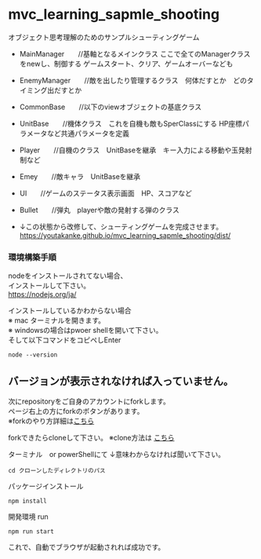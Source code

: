 # mvc_learning_sapmle_shooting
オブジェクト思考理解のためのサンプルシューティングゲーム
* MainManager　　//基軸となるメインクラス  ここで全てのManagerクラスをnewし、制御する ゲームスタート、クリア、ゲームオーバーなども  
* EnemyManager　　//敵を出したり管理するクラス　何体だすとか　どのタイミング出だすとか
* CommonBase　　//以下のviewオブジェクトの基底クラス
* UnitBase　　//機体クラス　これを自機も敵もSperClassにする HP座標パラメータなど共通パラメータを定義
* Player　　//自機のクラス　UnitBaseを継承　キー入力による移動や玉発射制など
* Emey　　//敵キャラ　UnitBaseを継承
* UI　　//ゲームのステータス表示画面　HP、スコアなど
* Bullet　　//弾丸　playerや敵の発射する弾のクラス

* ↓この状態から改修して、シューティングゲームを完成させます。
https://youtakanke.github.io/mvc_learning_sapmle_shooting/dist/

### 環境構築手順
nodeをインストールされてない場合、  
インストールして下さい。  
https://nodejs.org/ja/

インストールしているかわからない場合  
※ mac ターミナルを開きます。  
※ windowsの場合はpwoer shellを開いて下さい。  
そして以下コマンドをコピペしEnter
```
node --version
```
バージョンが表示されなければ入っていません。  
-
  
次にrepositoryをご自身のアカウントにforkします。  
ページ右上の方にforkのボタンがあります。  
※forkのやり方詳細は[こちら](https://help.github.com/ja/github/getting-started-with-github/fork-a-repo)  
  
forkできたらcloneして下さい。
※clone方法は [こちら](https://help.github.com/ja/github/creating-cloning-and-archiving-repositories/cloning-a-repository)

ターミナル　or powerShellにて ↓意味わからなければ聞いて下さい。
```
cd クローンしたディレクトリのパス
```
パッケージインストール
```
npm install
```
開発環境 run
```
npm run start
```
これで、自動でブラウザが起動されれば成功です。